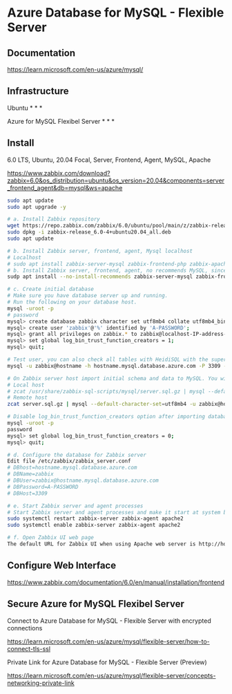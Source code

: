 # Azure Database for MySQL - Flexible Server

## Documentation

https://learn.microsoft.com/en-us/azure/mysql/

## Infrastructure

Ubuntu
* 
* 
* 

Azure for MySQL Flexibel Server
* 
* 
* 

## Install 

6.0 LTS, Ubuntu, 20.04 Focal, Server, Frontend, Agent, MySQL, Apache

https://www.zabbix.com/download?zabbix=6.0&os_distribution=ubuntu&os_version=20.04&components=server_frontend_agent&db=mysql&ws=apache

```bash
sudo apt update
sudo apt upgrade -y

# a. Install Zabbix repository
wget https://repo.zabbix.com/zabbix/6.0/ubuntu/pool/main/z/zabbix-release/zabbix-release_6.0-4%2Bubuntu20.04_all.deb
sudo dpkg -i zabbix-release_6.0-4+ubuntu20.04_all.deb
sudo apt update

# b. Install Zabbix server, frontend, agent, Mysql localhost
# Localhost
# sudo apt install zabbix-server-mysql zabbix-frontend-php zabbix-apache-conf zabbix-sql-scripts zabbix-agent
# b. Install Zabbix server, frontend, agent, no recommends MySQL, since MySQL on a differnt host
sudp apt install --no-install-recommends zabbix-server-mysql zabbix-frontend-php zabbix-apache-conf zabbix-sql-scripts zabbix-agent

# c. Create initial database
# Make sure you have database server up and running.
# Run the following on your database host.
mysql -uroot -p
# password
mysql> create database zabbix character set utf8mb4 collate utf8mb4_bin;
mysql> create user 'zabbix'@'%' identified by 'A-PASSWORD';
mysql> grant all privileges on zabbix.* to zabbix@localhost-IP-address-DNS;
mysql> set global log_bin_trust_function_creators = 1;
mysql> quit;

# Test user, you can also check all tables with HeidiSQL with the superuser for example
mysql -u zabbix@hostname -h hostname.mysql.database.azure.com -P 3309 --password=A-PASSWORD

# On Zabbix server host import initial schema and data to MySQL. You will be prompted to enter your newly created password.
# Local host
# zcat /usr/share/zabbix-sql-scripts/mysql/server.sql.gz | mysql --default-character-set=utf8mb4 -uzabbix -p zabbix
# Remote host
zcat server.sql.gz | mysql --default-character-set=utf8mb4 -u zabbix@hostname -h hostname.mysql.database.azure.com -P 3309 --password=A-PASSWORD zabbix

# Disable log_bin_trust_function_creators option after importing database schema.
mysql -uroot -p
password
mysql> set global log_bin_trust_function_creators = 0;
mysql> quit;

# d. Configure the database for Zabbix server
Edit file /etc/zabbix/zabbix_server.conf
# DBhost=hostname.mysql.database.azure.com
# DBName=zabbix
# DBUser=zabbix@hostname.mysql.database.azure.com
# DBPassword=A-PASSWORD
# DBHost=3309

# e. Start Zabbix server and agent processes
# Start Zabbix server and agent processes and make it start at system boot.
sudo systemctl restart zabbix-server zabbix-agent apache2
sudo systemctl enable zabbix-server zabbix-agent apache2

# f. Open Zabbix UI web page
The default URL for Zabbix UI when using Apache web server is http://host/zabbix

```
## Configure Web Interface

https://www.zabbix.com/documentation/6.0/en/manual/installation/frontend

## Secure Azure for MySQL Flexibel Server

Connect to Azure Database for MySQL - Flexible Server with encrypted connections

https://learn.microsoft.com/en-us/azure/mysql/flexible-server/how-to-connect-tls-ssl

Private Link for Azure Database for MySQL - Flexible Server (Preview)

https://learn.microsoft.com/en-us/azure/mysql/flexible-server/concepts-networking-private-link